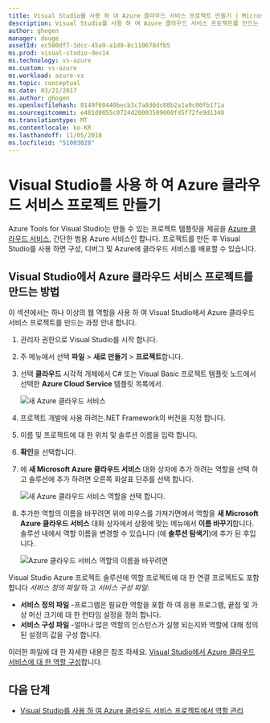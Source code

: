 ```yaml
---
title: Visual Studio를 사용 하 여 Azure 클라우드 서비스 프로젝트 만들기 | Microsoft Docs
description: Visual Studio를 사용 하 여 Azure 클라우드 서비스 프로젝트를 만드는 방법을 알아봅니다.
author: ghogen
manager: douge
assetId: ec580df7-3dcc-45a9-a1d9-8c110678dfb5
ms.prod: visual-studio-dev14
ms.technology: vs-azure
ms.custom: vs-azure
ms.workload: azure-vs
ms.topic: conceptual
ms.date: 03/21/2017
ms.author: ghogen
ms.openlocfilehash: 8149f60440becb3c7a8d0dc08b2a1a9c00fb171a
ms.sourcegitcommit: e481d0055c0724d20003509000fd5f72fe9d1340
ms.translationtype: MT
ms.contentlocale: ko-KR
ms.lasthandoff: 11/05/2018
ms.locfileid: "51003028"
---
```

# <a name="creating-an-azure-cloud-service-project-with-visual-studio"></a>Visual Studio를 사용 하 여 Azure 클라우드 서비스 프로젝트 만들기
Azure Tools for Visual Studio는 만들 수 있는 프로젝트 템플릿을 제공을 [Azure 클라우드 서비스](/azure/cloud-services/cloud-services-choose-me), 간단한 범용 Azure 서비스인 합니다. 프로젝트를 만든 후 Visual Studio를 사용 하면 구성, 디버그 및 Azure에 클라우드 서비스를 배포할 수 있습니다.

## <a name="steps-to-create-an-azure-cloud-service-project-in-visual-studio"></a>Visual Studio에서 Azure 클라우드 서비스 프로젝트를 만드는 방법
이 섹션에서는 하나 이상의 웹 역할을 사용 하 여 Visual Studio에서 Azure 클라우드 서비스 프로젝트를 만드는 과정 안내 합니다.  

1. 관리자 권한으로 Visual Studio를 시작 합니다.

1. 주 메뉴에서 선택 **파일** > **새로 만들기** > **프로젝트**합니다.

1. 선택 **클라우드** 시각적 개체에서 C# 또는 Visual Basic 프로젝트 템플릿 노드에서 선택한 **Azure Cloud Service** 템플릿 목록에서.

    ![새 Azure 클라우드 서비스](./media/vs-azure-tools-azure-project-create/new-project-wizard-for-cloud-service.png)

1. 프로젝트 개발에 사용 하려는.NET Framework의 버전을 지정 합니다.

1. 이름 및 프로젝트에 대 한 위치 및 솔루션 이름을 입력 합니다. 

1. **확인**을 선택합니다.

1. 에 **새 Microsoft Azure 클라우드 서비스** 대화 상자에 추가 하려는 역할을 선택 하 고 솔루션에 추가 하려면 오른쪽 화살표 단추를 선택 합니다.

    ![새 Azure 클라우드 서비스 역할을 선택 합니다.](./media/vs-azure-tools-azure-project-create/new-cloud-service.png)

1. 추가한 역할의 이름을 바꾸려면 위에 마우스를 가져가면에서 역할을 **새 Microsoft Azure 클라우드 서비스** 대화 상자에서 상황에 맞는 메뉴에서 **이름 바꾸기**합니다. 솔루션 내에서 역할 이름을 변경할 수 있습니다 (에 **솔루션 탐색기**)에 추가 된 후입니다.

    ![Azure 클라우드 서비스 역할의 이름을 바꾸려면](./media/vs-azure-tools-azure-project-create/new-cloud-service-rename.png)

Visual Studio Azure 프로젝트 솔루션에 역할 프로젝트에 대 한 연결 프로젝트도 포함 합니다 *서비스 정의 파일* 하 고 *서비스 구성 파일*:

- **서비스 정의 파일** -프로그램은 필요한 역할을 포함 하 여 응용 프로그램, 끝점 및 가상 머신 크기에 대 한 런타임 설정을 정의 합니다. 
- **서비스 구성 파일** -얼마나 많은 역할의 인스턴스가 실행 되는지와 역할에 대해 정의 된 설정의 값을 구성 합니다. 

이러한 파일에 대 한 자세한 내용은 참조 하세요. [Visual Studio에서 Azure 클라우드 서비스에 대 한 역할 구성](vs-azure-tools-configure-roles-for-cloud-service.md)합니다.

## <a name="next-steps"></a>다음 단계
- [Visual Studio를 사용 하 여 Azure 클라우드 서비스 프로젝트에서 역할 관리](./vs-azure-tools-cloud-service-project-managing-roles.md)
